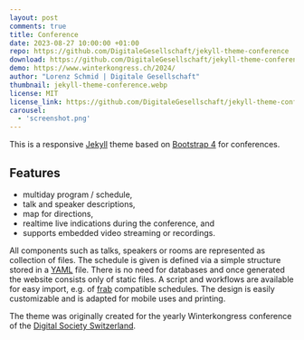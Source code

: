 ```yaml
---
layout: post
comments: true
title: Conference
date: 2023-08-27 10:00:00 +01:00
repo: https://github.com/DigitaleGesellschaft/jekyll-theme-conference
download: https://github.com/DigitaleGesellschaft/jekyll-theme-conference/releases/
demo: https://www.winterkongress.ch/2024/
author: "Lorenz Schmid | Digitale Gesellschaft"
thumbnail: jekyll-theme-conference.webp
license: MIT
license_link: https://github.com/DigitaleGesellschaft/jekyll-theme-conference/blob/main/LICENSE.md
carousel:
  - 'screenshot.png'
---
```


This is a responsive [Jekyll](http://jekyllrb.com) theme based on [Bootstrap 4](http://getbootstrap.com) for conferences.

## Features

* multiday program / schedule,
* talk and speaker descriptions,
* map for directions,
* realtime live indications during the conference, and
* supports embedded video streaming or recordings.

All components such as talks, speakers or rooms are represented as collection of files. The schedule is given is defined via a simple structure stored in a [YAML](https://en.wikipedia.org/wiki/YAML) file. There is no need for databases and once generated the website consists only of static files. A script and workflows are available for easy import, e.g. of [frab](https://github.com/frab/frab/wiki/Manual#introduction) compatible schedules.
The design is easily customizable and is adapted for mobile uses and printing.

The theme was originally created for the yearly Winterkongress conference of the [Digital Society Switzerland](https://digitale-gesellschaft.ch/).
